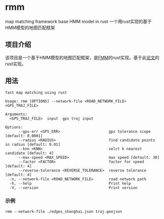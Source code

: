 # rmm
map matching framework  base HMM model in rust
一个用rust实现的基于HMM模型的地图匹配框架

##  项目介绍
该项目是一个基于HMM模型的地图匹配框架，是[FMM](https://github.com/cyang-kth/fmm)的rust实现。基于此[论文](http://www.tandfonline.com/doi/full/10.1080/13658816.2017.1400548)的rust实现。

## 用法 
```shell
fast map matching using rust

Usage: rmm [OPTIONS] --network-file <ROAD_NETWORK_FILE> <GPS_TRAJ_FILE>

Arguments:
  <GPS_TRAJ_FILE>  input  gps traj input

Options:
      --gps-err <GPS_ERR>                      gps tolerance scope [default: 0.0001]
      --radius <RADIUS>                        find candidate points in radius [default: 0.01]
      --knn <KNN>                              selct k nearest candidate [default: 4]
      --max-speed <MAX_SPEED>                  max speed [default: 30]
      --factor <FACTOR>                        factor for speed [default: 4]
      --reverse-tolerance <REVERSE_TOLERANCE>  reverse tolerance [default: 4]
  -n, --network-file <ROAD_NETWORK_FILE>       road network path
  -h, --help                                   Print help
  -V, --version                                Print version
```

### 示例
```shell
rmm --network-file ./edges_shanghai.json traj.geojson
```